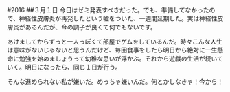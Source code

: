 #2016
##３月１日
今日はゼミ発表すべきだった。でも、準備してなかったので、神経性皮膚炎が再発したという嘘をついた、一週間延期した。実は神経性皮膚炎があるんだが、今の調子が良くて何でもないです。

あけましてからずっと一人っぽくて部屋でゲムをしているんだ。時々こんな人生は意味がないじゃないと思うんだけど、毎回食事をしたら明日から絶対に一生懸命に勉強を始めましょうって幼稚な思いが浮かぶ。それから遊戯の生活が続いていく。明日になったら、同じ１日が行う。

そんな進められない私が嫌いだ。めっちゃ嫌いんだ。何とかしなきゃ！今から！
